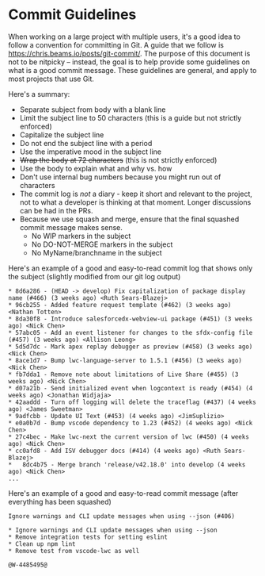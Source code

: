 # Commit Guidelines

When working on a large project with multiple users, it's a good idea to follow
a convention for committing in Git. A guide that we follow is
https://chris.beams.io/posts/git-commit/. The purpose of this document is not to
be nitpicky – instead, the goal is to help provide some guidelines on what is a
good commit message. These guidelines are general, and apply to most projects
that use Git.

Here's a summary:

- Separate subject from body with a blank line
- Limit the subject line to 50 characters (this is a guide but not strictly
  enforced)
- Capitalize the subject line
- Do not end the subject line with a period
- Use the imperative mood in the subject line
- <strike>Wrap the body at 72 characters</strike> (this is not strictly
  enforced)
- Use the body to explain what and why vs. how
- Don't use internal bug numbers because you might run out of characters
- The commit log is _not_ a diary - keep it short and relevant to the project,
  not to what a developer is thinking at that moment. Longer discussions can be
  had in the PRs.
- Because we use squash and merge, ensure that the final squashed commit message
  makes sense.
  - No WIP markers in the subject
  - No DO-NOT-MERGE markers in the subject
  - No MyName/branchname in the subject

Here's an example of a good and easy-to-read commit log that shows only the subject
(slightly modified from our git log output)

```
* 8d6a286 - (HEAD -> develop) Fix capitalization of package display name (#466) (3 weeks ago) <Ruth Sears-Blazej>
* 96cb255 - Added feature request template (#462) (3 weeks ago) <Nathan Totten>
* 8da30f8 - Introduce salesforcedx-webview-ui package (#451) (3 weeks ago) <Nick Chen>
* 57abc05 - Add an event listener for changes to the sfdx-config file (#457) (3 weeks ago) <Allison Leong>
* 5d5d7dc - Mark apex replay debugger as preview (#458) (3 weeks ago) <Nick Chen>
* 8ace1d7 - Bump lwc-language-server to 1.5.1 (#456) (3 weeks ago) <Nick Chen>
* fb7dda1 - Remove note about limitations of Live Share (#455) (3 weeks ago) <Nick Chen>
* d07a21b - Send initialized event when logcontext is ready (#454) (4 weeks ago) <Jonathan Widjaja>
* 42aaddd - Turn off logging will delete the traceflag (#437) (4 weeks ago) <James Sweetman>
* 9adfcbb - Update UI Text (#453) (4 weeks ago) <JimSuplizio>
* e0a0b7d - Bump vscode dependency to 1.23 (#452) (4 weeks ago) <Nick Chen>
* 27c4bec - Make lwc-next the current version of lwc (#450) (4 weeks ago) <Nick Chen>
* cc0afd8 - Add ISV debugger docs (#414) (4 weeks ago) <Ruth Sears-Blazej>
*   8dc4b75 - Merge branch 'release/v42.18.0' into develop (4 weeks ago) <Nick Chen>
...
```

Here's an example of a good and easy-to-read commit message (after everything has been squashed)

```
Ignore warnings and CLI update messages when using --json (#406)

* Ignore warnings and CLI update messages when using --json
* Remove integration tests for setting eslint
* Clean up npm lint
* Remove test from vscode-lwc as well

@W-4485495@
```

